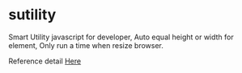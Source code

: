 # sutility
Smart Utility javascript for developer,
Auto equal height or width for element,
Only run a time when resize browser.

Reference detail <a target="_blank" href="http://imgspec.com/sutility/">Here</a>
